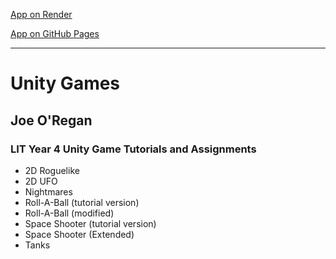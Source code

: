 [App on Render](https://jor-unity.onrender.com/)

[App on GitHub Pages](https://joeaoregan.github.io/unity-games/)

---

# Unity Games

## Joe O'Regan

### LIT Year 4 Unity Game Tutorials and Assignments

- 2D Roguelike
- 2D UFO
- Nightmares
- Roll-A-Ball (tutorial version)
- Roll-A-Ball (modified)
- Space Shooter (tutorial version)
- Space Shooter (Extended)
- Tanks
